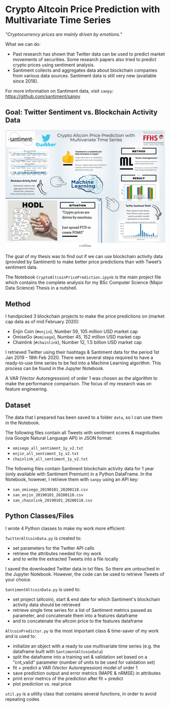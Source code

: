 # Crypto Altcoin Price Prediction with Multivariate Time Series

_"Cryptocurrency prices are mainly driven by emotions."_

What we can do:

- Past research has shown that Twitter data can be used to predict market movements of securities. Some research papers also tried to predict crypto prices using sentiment analysis.
- Santiment collects and aggregates data about blockchain companies from various data sources. Santiment data is still very new (available since 2018).

For more information on Santiment data, visit `sanpy`: https://github.com/santiment/sanpy

Goal: Twitter Sentiment vs. Blockchain Activity Data
---
![Poster Crypto Altcoin Price Prediction](images/thesis_poster.png)

The goal of my thesis was to find out if we can use blockchain activity data (provided by Santiment) to make better price predictions than with Tweet’s sentiment data.

The Notebook `CryptoAltcoinPricePrediction.ipynb` is the main project file which contains the complete analysis for my BSc Computer Science (Major Data Science) Thesis in a nutshell.

Method
---
I handpicked 3 blockchain projects to make the price predictions on (market cap data as of mid February 2020):

- Enjin Coin (`#enjin`), Number 59, 105 million USD market cap
- OmiseGo (`#omisego`), Number 45, 152 million USD market cap
- Chainlink (`#chainlink`), Number 12, 1.5 billion USD market cap

I retrieved Twitter using their hashtags & Santiment data for the period 1st Jan 2019 - 18th Feb 2020. There were several steps required to have a ready-to-use time series to be fed into a Machine Learning algorithm. This process can be found in the Jupyter Notebook.

A VAR (Vector Autoregression) of order 1 was chosen as the algorithm to make the performance comparison. The focus of my research was on feature engineering.

Dataset
---
The data that I prepared has been saved to a folder `data`, so I can use them in the Notebook.

The following files contain all Tweets with sentiment scores & magnitudes (via Google Natural Language API) in JSON format:

- `omisego_all_sentiment_1y_v2.txt`
- `enjin_all_sentiment_1y_v2.txt`
- `chainlink_all_sentiment_1y_v2.txt`

The following files contain Santiment blockchain activity data for 1 year (only available with Santiment Premium) in a Python DataFrame. In the Notebook, however, I retrieve them with `sanpy` using an API key:

- `san_omisego_20190101_20200118.csv`
- `san_enjin_20190101_20200118.csv`
- `san_chainlink_20190101_20200118.csv`

Python Classes/Files
---
I wrote 4 Python classes to make my work more efficient:

`TwitterAltcoinData.py` is created to:
- set parameters for the Twitter API calls
- retrieve the attributes needed for my work
- and to write the extracted Tweets into a file locally

I saved the downloaded Twitter data in txt files. So there are untouched in the Jupyter Notebook. However, the code can be used to retrieve Tweets of your choice.

`SantimentAltcoinData.py` is used to:
- set project (altcoin), start & end date for which Santiment's blockchain activity data should be retrieved
- retrieve single time series for a list of Santiment metrics passed as parameter, and concatenate them into a features dataframe
- and to concatenate the altcoin price to the features dataframe

`AltcoinPredictor.py` is the most important class & time-saver of my work and is used to:
- initialize an object with a ready to use multivariate time series (e.g. the dataframe built with `SantimentAltcoinData`)
- split the dataframe into a training set & validation set based on a "cnt_valid" parameter (number of units to be used for validation set)
- fit + predict a VAR (Vector Autoregression) model of order 1
- save prediction output and error metrics (MAPE & nRMSE) in attributes
- print error metrics of the prediction after fit + predict
- plot prediction vs. real price

`util.py` is a utility class that contains several functions, in order to avoid repeating codes